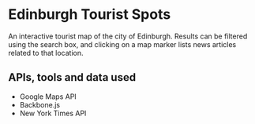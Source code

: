 # Edinburgh Tourist Spots

An interactive tourist map of the city of Edinburgh. Results can be filtered using the search box, and clicking on a map marker lists news articles related to that location.

## APIs, tools and data used

* Google Maps API
* Backbone.js
* New York Times API
